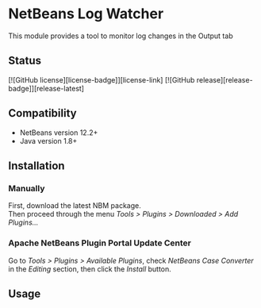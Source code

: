 NetBeans Log Watcher
=======================

This module provides a tool to monitor log changes in the Output tab

Status
------

[![GitHub license][license-badge]][license-link]
[![GitHub release][release-badge]][release-latest]

Compatibility
-------------

* NetBeans version 12.2+
* Java version 1.8+

Installation
------------

### Manually

First, download the latest NBM package.  
Then proceed through the menu _Tools > Plugins > Downloaded > Add Plugins..._

### Apache NetBeans Plugin Portal Update Center

Go to _Tools > Plugins > Available Plugins_, check _NetBeans Case Converter_ in the _Editing_ section, then click the _Install_ button.

Usage
-----